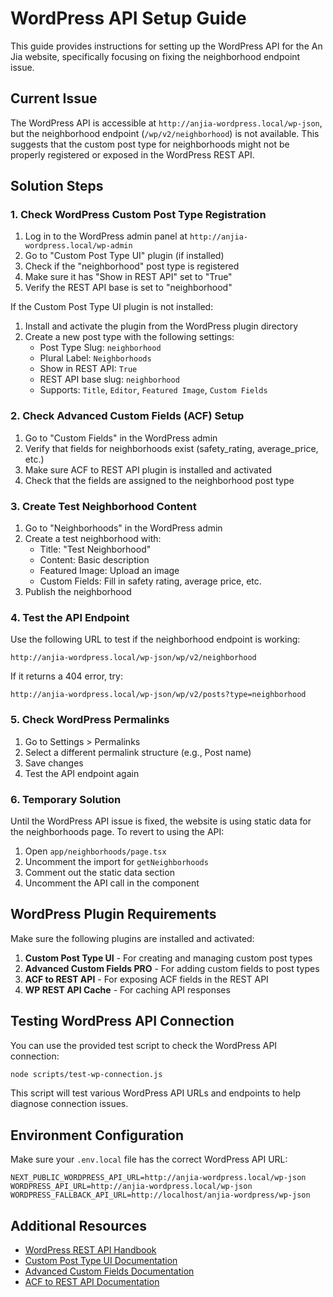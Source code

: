 # WordPress API Setup Guide

This guide provides instructions for setting up the WordPress API for the An Jia website, specifically focusing on fixing the neighborhood endpoint issue.

## Current Issue

The WordPress API is accessible at `http://anjia-wordpress.local/wp-json`, but the neighborhood endpoint (`/wp/v2/neighborhood`) is not available. This suggests that the custom post type for neighborhoods might not be properly registered or exposed in the WordPress REST API.

## Solution Steps

### 1. Check WordPress Custom Post Type Registration

1. Log in to the WordPress admin panel at `http://anjia-wordpress.local/wp-admin`
2. Go to "Custom Post Type UI" plugin (if installed)
3. Check if the "neighborhood" post type is registered
4. Make sure it has "Show in REST API" set to "True"
5. Verify the REST API base is set to "neighborhood"

If the Custom Post Type UI plugin is not installed:

1. Install and activate the plugin from the WordPress plugin directory
2. Create a new post type with the following settings:
   - Post Type Slug: `neighborhood`
   - Plural Label: `Neighborhoods`
   - Show in REST API: `True`
   - REST API base slug: `neighborhood`
   - Supports: `Title`, `Editor`, `Featured Image`, `Custom Fields`

### 2. Check Advanced Custom Fields (ACF) Setup

1. Go to "Custom Fields" in the WordPress admin
2. Verify that fields for neighborhoods exist (safety_rating, average_price, etc.)
3. Make sure ACF to REST API plugin is installed and activated
4. Check that the fields are assigned to the neighborhood post type

### 3. Create Test Neighborhood Content

1. Go to "Neighborhoods" in the WordPress admin
2. Create a test neighborhood with:
   - Title: "Test Neighborhood"
   - Content: Basic description
   - Featured Image: Upload an image
   - Custom Fields: Fill in safety rating, average price, etc.
3. Publish the neighborhood

### 4. Test the API Endpoint

Use the following URL to test if the neighborhood endpoint is working:
```
http://anjia-wordpress.local/wp-json/wp/v2/neighborhood
```

If it returns a 404 error, try:
```
http://anjia-wordpress.local/wp-json/wp/v2/posts?type=neighborhood
```

### 5. Check WordPress Permalinks

1. Go to Settings > Permalinks
2. Select a different permalink structure (e.g., Post name)
3. Save changes
4. Test the API endpoint again

### 6. Temporary Solution

Until the WordPress API issue is fixed, the website is using static data for the neighborhoods page. To revert to using the API:

1. Open `app/neighborhoods/page.tsx`
2. Uncomment the import for `getNeighborhoods`
3. Comment out the static data section
4. Uncomment the API call in the component

## WordPress Plugin Requirements

Make sure the following plugins are installed and activated:

1. **Custom Post Type UI** - For creating and managing custom post types
2. **Advanced Custom Fields PRO** - For adding custom fields to post types
3. **ACF to REST API** - For exposing ACF fields in the REST API
4. **WP REST API Cache** - For caching API responses

## Testing WordPress API Connection

You can use the provided test script to check the WordPress API connection:

```bash
node scripts/test-wp-connection.js
```

This script will test various WordPress API URLs and endpoints to help diagnose connection issues.

## Environment Configuration

Make sure your `.env.local` file has the correct WordPress API URL:

```
NEXT_PUBLIC_WORDPRESS_API_URL=http://anjia-wordpress.local/wp-json
WORDPRESS_API_URL=http://anjia-wordpress.local/wp-json
WORDPRESS_FALLBACK_API_URL=http://localhost/anjia-wordpress/wp-json
```

## Additional Resources

- [WordPress REST API Handbook](https://developer.wordpress.org/rest-api/)
- [Custom Post Type UI Documentation](https://github.com/WebDevStudios/custom-post-type-ui/wiki)
- [Advanced Custom Fields Documentation](https://www.advancedcustomfields.com/resources/)
- [ACF to REST API Documentation](https://github.com/airesvsg/acf-to-rest-api)
